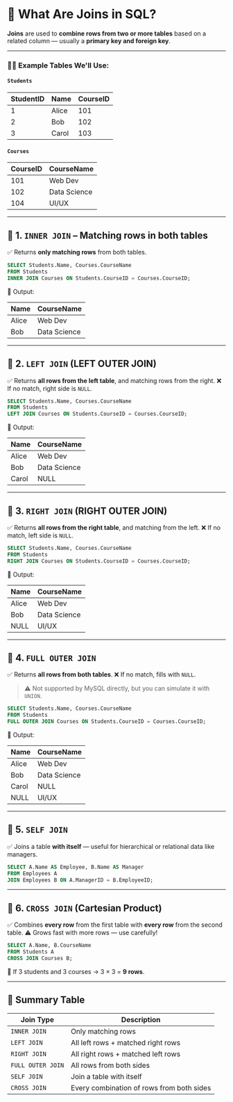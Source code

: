 # 🔗 What Are Joins in SQL?

**Joins** are used to **combine rows from two or more tables** based on a related column — usually a **primary key and foreign key**.

---

### 👨‍🎓 Example Tables We'll Use:

#### `Students`

| StudentID | Name  | CourseID |
| --------- | ----- | -------- |
| 1         | Alice | 101      |
| 2         | Bob   | 102      |
| 3         | Carol | 103      |

#### `Courses`

| CourseID | CourseName   |
| -------- | ------------ |
| 101      | Web Dev      |
| 102      | Data Science |
| 104      | UI/UX        |

---

## 🔸 1. `INNER JOIN` – Matching rows in both tables

✅ Returns **only matching rows** from both tables.

```sql
SELECT Students.Name, Courses.CourseName
FROM Students
INNER JOIN Courses ON Students.CourseID = Courses.CourseID;
```

🧾 Output:

| Name  | CourseName   |
| ----- | ------------ |
| Alice | Web Dev      |
| Bob   | Data Science |

---

## 🔸 2. `LEFT JOIN` (LEFT OUTER JOIN)

✅ Returns **all rows from the left table**, and matching rows from the right.
❌ If no match, right side is `NULL`.

```sql
SELECT Students.Name, Courses.CourseName
FROM Students
LEFT JOIN Courses ON Students.CourseID = Courses.CourseID;
```

🧾 Output:

| Name  | CourseName   |
| ----- | ------------ |
| Alice | Web Dev      |
| Bob   | Data Science |
| Carol | NULL         |

---

## 🔸 3. `RIGHT JOIN` (RIGHT OUTER JOIN)

✅ Returns **all rows from the right table**, and matching from the left.
❌ If no match, left side is `NULL`.

```sql
SELECT Students.Name, Courses.CourseName
FROM Students
RIGHT JOIN Courses ON Students.CourseID = Courses.CourseID;
```

🧾 Output:

| Name  | CourseName   |
| ----- | ------------ |
| Alice | Web Dev      |
| Bob   | Data Science |
| NULL  | UI/UX        |

---

## 🔸 4. `FULL OUTER JOIN`

✅ Returns **all rows from both tables**.
❌ If no match, fills with `NULL`.

> ⚠️ Not supported by MySQL directly, but you can simulate it with `UNION`.

```sql
SELECT Students.Name, Courses.CourseName
FROM Students
FULL OUTER JOIN Courses ON Students.CourseID = Courses.CourseID;
```

🧾 Output:

| Name  | CourseName   |
| ----- | ------------ |
| Alice | Web Dev      |
| Bob   | Data Science |
| Carol | NULL         |
| NULL  | UI/UX        |

---

## 🔸 5. `SELF JOIN`

✅ Joins a table **with itself** — useful for hierarchical or relational data like managers.

```sql
SELECT A.Name AS Employee, B.Name AS Manager
FROM Employees A
JOIN Employees B ON A.ManagerID = B.EmployeeID;
```

---

## 🔸 6. `CROSS JOIN` (Cartesian Product)

✅ Combines **every row** from the first table with **every row** from the second table.
⚠️ Grows fast with more rows — use carefully!

```sql
SELECT A.Name, B.CourseName
FROM Students A
CROSS JOIN Courses B;
```

🧾 If 3 students and 3 courses → 3 × 3 = **9 rows**.

---

## 🧠 Summary Table

| Join Type         | Description                               |
| ----------------- | ----------------------------------------- |
| `INNER JOIN`      | Only matching rows                        |
| `LEFT JOIN`       | All left rows + matched right rows        |
| `RIGHT JOIN`      | All right rows + matched left rows        |
| `FULL OUTER JOIN` | All rows from both sides                  |
| `SELF JOIN`       | Join a table with itself                  |
| `CROSS JOIN`      | Every combination of rows from both sides |
